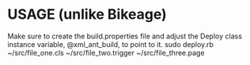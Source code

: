 # USAGE (unlike Bikeage)

Make sure to create the build.properties file and adjust the Deploy class instance variable, @xml_ant_build, to point to it.
sudo deploy.rb ~/src/file_one.cls ~/src/file_two.trigger ~/src/file_three.page
